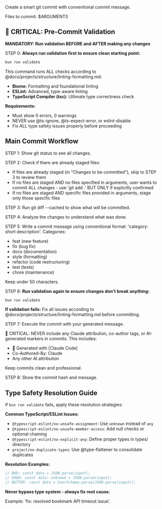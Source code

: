 Create a smart git commit with conventional commit message.

Files to commit: $ARGUMENTS

## 🚨 CRITICAL: Pre-Commit Validation

**MANDATORY: Run validation BEFORE and AFTER making any changes**

STEP 0: **Always run validation first to ensure clean starting point:**
```bash
bun run validate
```

This command runs ALL checks according to @docs/projects/structure/linting-formatting.md:
- **Biome:** Formatting and foundational linting
- **ESLint:** Advanced, type-aware linting  
- **TypeScript Compiler (tsc):** Ultimate type correctness check

**Requirements:**
- Must show 0 errors, 0 warnings
- NEVER use @ts-ignore, @ts-expect-error, or eslint-disable
- Fix ALL type safety issues properly before proceeding

## Main Commit Workflow

STEP 1: Show git status to see all changes.

STEP 2: Check if there are already staged files:

- If files are already staged (in "Changes to be committed"), skip to STEP 3 to review them
- If no files are staged AND no files specified in arguments, user wants to commit ALL changes - use 'git add .' BUT ONLY if explicitly confirmed
- If no files are staged AND specific files provided in arguments, stage only those specific files

STEP 3: Run git diff --cached to show what will be committed.

STEP 4: Analyze the changes to understand what was done.

STEP 5: Write a commit message using conventional format: 'category: short description'.
Categories:

- feat (new feature)
- fix (bug fix)
- docs (documentation)
- style (formatting)
- refactor (code restructuring)
- test (tests)
- chore (maintenance)

Keep under 50 characters.

STEP 6: **Run validation again to ensure changes don't break anything:**
```bash
bun run validate
```

**If validation fails:** Fix all issues according to @docs/projects/structure/linting-formatting.md before committing.

STEP 7: Execute the commit with your generated message.

🚨 CRITICAL: NEVER include any Claude attribution, co-author tags, or AI-generated markers in commits. This includes:
- 🤖 Generated with [Claude Code]
- Co-Authored-By: Claude
- Any other AI attribution

Keep commits clean and professional.

STEP 8: Show the commit hash and message.

## Type Safety Resolution Guide

If `bun run validate` fails, apply these resolution strategies:

**Common TypeScript/ESLint Issues:**
- `@typescript-eslint/no-unsafe-assignment`: Use `unknown` instead of `any`
- `@typescript-eslint/no-unsafe-member-access`: Add null checks or optional chaining
- `@typescript-eslint/no-explicit-any`: Define proper types in types/ directory
- `project/no-duplicate-types`: Use @type-flattener to consolidate duplicates

**Resolution Examples:**
```typescript
// BAD: const data = JSON.parse(input);
// GOOD: const data: unknown = JSON.parse(input);
// BETTER: const data = UserSchema.parse(JSON.parse(input));
```

**Never bypass type system - always fix root cause.**

Example: 'fix: resolved bookmark API timeout issue'.
